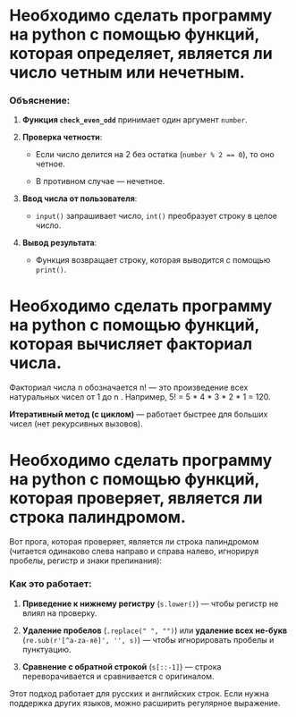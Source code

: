 # Необходимо сделать программу на python с помощью функций, которая определяет, является ли число четным или нечетным.

### Объяснение:

1. **Функция `check_even_odd`** принимает один аргумент `number`.

2. **Проверка четности**:  

   - Если число делится на 2 без остатка (`number % 2 == 0`), то оно четное.  

   - В противном случае — нечетное.

4. **Ввод числа от пользователя**:  

    - `input()` запрашивает число, `int()` преобразует строку в целое число.

5. **Вывод результата**:  

    - Функция возвращает строку, которая выводится с помощью `print()`.

# Необходимо сделать программу на python с помощью функций, которая вычисляет факториал числа.

Факториал числа n  обозначается  n!  — это произведение всех натуральных чисел от 1 до n . Например, 5! = 5 * 4 * 3 * 2 * 1 = 120.

 **Итеративный метод (с циклом)** — работает быстрее для больших чисел (нет рекурсивных вызовов).


# Необходимо сделать программу на python с помощью функций, которая проверяет, является ли строка палиндромом.
Вот прога, которая проверяет, является ли строка палиндромом (читается одинаково слева направо и справа налево, игнорируя пробелы, регистр и знаки препинания):

### Как это работает:

1. **Приведение к нижнему регистру** (`s.lower()`) — чтобы регистр не влиял на проверку.

2. **Удаление пробелов** (`.replace(" ", "")`) или **удаление всех не-букв** (`re.sub(r'[^a-zа-яё]', '', s)`) — чтобы игнорировать пробелы и пунктуацию.

3. **Сравнение с обратной строкой** (`s[::-1]`) — строка переворачивается и сравнивается с оригиналом.

Этот подход работает для русских и английских строк. Если нужна поддержка других языков, можно расширить регулярное выражение.
